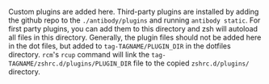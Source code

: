 Custom plugins are added here. Third-party plugins are installed by adding the github repo to the `./antibody/plugins` and running `antibody static`. For first party plugins, you can add them to this directory and zsh will autoload all files in this directory. Generally, the plugin files should not be added here in the dot files, but added to `tag-TAGNAME/PLUGIN_DIR` in the dotfiles directory. `rcm`'s `rcup` command will link the `tag-TAGNAME/zshrc.d/plugins/PLUGIN_DIR` file to the copied `zshrc.d/plugins/` directory.
